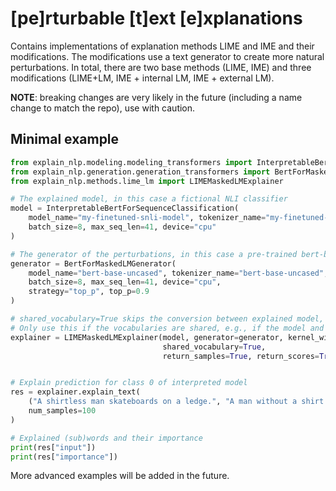 # [pe]rturbable [t]ext [e]xplanations

Contains implementations of explanation methods LIME and IME and their modifications.
The modifications use a text generator to create more natural perturbations.
In total, there are two base methods (LIME, IME) and three modifications (LIME+LM, IME + internal LM, IME + external LM).

**NOTE**: breaking changes are very likely in the future (including a name change to match the repo), use with caution.

## Minimal example

```python
from explain_nlp.modeling.modeling_transformers import InterpretableBertForSequenceClassification
from explain_nlp.generation.generation_transformers import BertForMaskedLMGenerator
from explain_nlp.methods.lime_lm import LIMEMaskedLMExplainer

# The explained model, in this case a fictional NLI classifier
model = InterpretableBertForSequenceClassification(
    model_name="my-finetuned-snli-model", tokenizer_name="my-finetuned-snli-model",
    batch_size=8, max_seq_len=41, device="cpu"
)

# The generator of the perturbations, in this case a pre-trained bert-base-uncased LM
generator = BertForMaskedLMGenerator(
    model_name="bert-base-uncased", tokenizer_name="bert-base-uncased",
    batch_size=8, max_seq_len=41, device="cpu",
    strategy="top_p", top_p=0.9
)

# shared_vocabulary=True skips the conversion between explained model, and generator representation
# Only use this if the vocabularies are shared, e.g., if the model and generator are both derived from "bert-base-uncased"
explainer = LIMEMaskedLMExplainer(model, generator=generator, kernel_width=1.0, 
                                  shared_vocabulary=True,
                                  return_samples=True, return_scores=True)


# Explain prediction for class 0 of interpreted model
res = explainer.explain_text(
    ("A shirtless man skateboards on a ledge.", "A man without a shirt."), label=0, 
    num_samples=100
)

# Explained (sub)words and their importance
print(res["input"])
print(res["importance"])

```

More advanced examples will be added in the future.